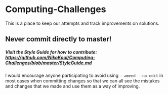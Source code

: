 # Computing-Challenges
This is a place to keep our attempts and track improvements on solutions. 

## Never commit directly to master!  
##### Visit the Style Guide for how to contribute: https://github.com/NikoKoul/Computing-Challenges/blob/master/StyleGuide.md 

I would encourage anyone participating to avoid using `--amend --no-edit` in most cases when committing changes so that we can all see 
the mistakes and changes that we made and use them as a way of improving.

